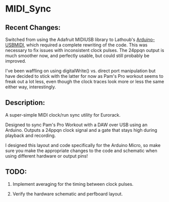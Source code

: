 # MIDI_Sync
 
## Recent Changes:
Switched from using the Adafruit MIDIUSB library to Lathoub's [Arduino-USBMIDI](https://github.com/lathoub/Arduino-USBMIDI/tree/master), which required a complete rewriting of the code. This was necessary to fix issues with inconsistent clock pulses. The 24ppqn output is much smoother now, and perfectly usable, but could still probably be improved.
	
I've been waffling on using digitalWrite() vs. direct port manipulation but have decided to stick with the latter for now as Pam's Pro workout seems to freak out a lot less, even though the clock traces look more or less the same either way, interestingly.
 
## Description:
 
A super-simple MIDI clock/run sync utility for Eurorack.

Designed to sync Pam's Pro Workout with a DAW over USB using an Arduino. Outputs a 24ppqn clock signal and a gate that stays high during playback and recording.

I designed this layout and code specifically for the Arduino Micro, so make sure you make the appropriate changes to the code and schematic when using different hardware or output pins!

## TODO:

1. Implement averaging for the timing between clock pulses.

2. Verify the hardware schematic and perfboard layout.

